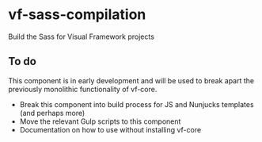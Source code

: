 # vf-sass-compilation

Build the Sass for Visual Framework projects

## To do

This component is in early development and will be used to break apart the previously
monolithic functionality of vf-core.

- Break this component into build process for JS and Nunjucks templates (and perhaps more)
- Move the relevant Gulp scripts to this component
- Documentation on how to use without installing vf-core
